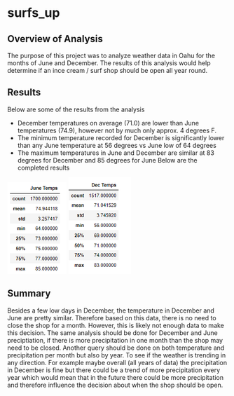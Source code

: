 # surfs_up
## Overview of Analysis
The purpose of this project was to analyze weather data in Oahu for the months of June and December. The results of this analysis would help determine if an ince cream / surf shop should be open all year round.

## Results
Below are some of the results from the analysis
* December temperatures on average (71.0) are lower than June temperatures (74.9),  however not by much only approx. 4 degrees F.
* The minimum temperature recorded for December is significantly lower than any June temperature at 56 degrees vs June low of 64 degrees
* The maximum temperatures in June and December are similar at 83 degrees for December and 85 degrees for June
Below are the completed results

![June_temps](June_temps.PNG)
![Dec_temps](Dec_temps.PNG)

## Summary
Besides a few low days in December, the temperature in December and June are pretty similar. Therefore based on this data, there is no need to close the shop for a month. However, this is likely not enough data to make this decision. The same analysis should be done for December and June preciptiation, if there is more precipitation in one month than the shop may need to be closed. Another query should be done on both temperature and precipitation per month but also by year. To see if the weather is trending in any direction. For example maybe overall (all years of data) the precipitation in December is fine but there could be a trend of more precipitation every year which would mean that in the future there could be more precipitation and therefore influence the decision about when the shop should be open.

